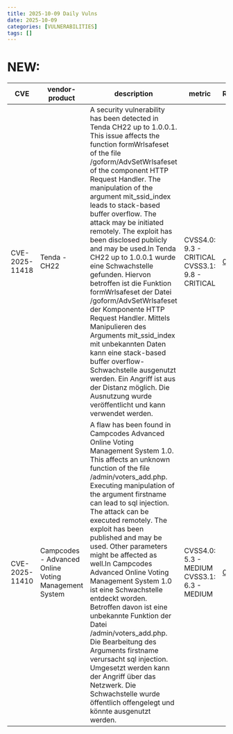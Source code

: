 ```yaml
---
title: 2025-10-09 Daily Vulns
date: 2025-10-09
categories: [VULNERABILITIES]
tags: []
---
```


# NEW:

| CVE            | vendor-product                                       | description                                                                                                                                                                                                                                                                                                                                                                                                                                                                                                                                                                                                                                                                                                                                                                                                                                 | metric                                          | Referenceurl                                                                                                                                                                              | title                                                     | GithubURL                                                                        |                                                                                                                                   |
| -------------- | ---------------------------------------------------- | ------------------------------------------------------------------------------------------------------------------------------------------------------------------------------------------------------------------------------------------------------------------------------------------------------------------------------------------------------------------------------------------------------------------------------------------------------------------------------------------------------------------------------------------------------------------------------------------------------------------------------------------------------------------------------------------------------------------------------------------------------------------------------------------------------------------------------------------- | ----------------------------------------------- | ----------------------------------------------------------------------------------------------------------------------------------------------------------------------------------------- | --------------------------------------------------------- | -------------------------------------------------------------------------------- | --------------------------------------------------------------------------------------------------------------------------------- |
| CVE-2025-11418 | Tenda - CH22                                         | A security vulnerability has been detected in Tenda CH22 up to 1.0.0.1\. This issue affects the function formWrlsafeset of the file /goform/AdvSetWrlsafeset of the component HTTP Request Handler. The manipulation of the argument mit\_ssid\_index leads to stack-based buffer overflow. The attack may be initiated remotely. The exploit has been disclosed publicly and may be used.In Tenda CH22 up to 1.0.0.1 wurde eine Schwachstelle gefunden. Hiervon betroffen ist die Funktion formWrlsafeset der Datei /goform/AdvSetWrlsafeset der Komponente HTTP Request Handler. Mittels Manipulieren des Arguments mit\_ssid\_index mit unbekannten Daten kann eine stack-based buffer overflow-Schwachstelle ausgenutzt werden. Ein Angriff ist aus der Distanz möglich. Die Ausnutzung wurde veröffentlicht und kann verwendet werden. | CVSS4.0: 9.3 - CRITICAL CVSS3.1: 9.8 - CRITICAL | [0](https://vuldb.com/?id.327354) [1](https://vuldb.com/?ctiid.327354) [2](https://vuldb.com/?submit.665615) [3](https://github.com/Sxxxw/cve/issues/2) [4](https://www.tenda.com.cn/)    | Exploitation: pocAutomatable: yesTechnical Impact: total  | Tenda CH22 HTTP Request AdvSetWrlsafeset formWrlsafeset stack-based overflow     | [github](https://github.com/cisagov/vulnrichment/raw/ea439a08555b2db391c5bc9f39faa9f7fcdc5393/2025%2F11xxx%2FCVE-2025-11418.json) |
| CVE-2025-11410 | Campcodes - Advanced Online Voting Management System | A flaw has been found in Campcodes Advanced Online Voting Management System 1.0\. This affects an unknown function of the file /admin/voters\_add.php. Executing manipulation of the argument firstname can lead to sql injection. The attack can be executed remotely. The exploit has been published and may be used. Other parameters might be affected as well.In Campcodes Advanced Online Voting Management System 1.0 ist eine Schwachstelle entdeckt worden. Betroffen davon ist eine unbekannte Funktion der Datei /admin/voters\_add.php. Die Bearbeitung des Arguments firstname verursacht sql injection. Umgesetzt werden kann der Angriff über das Netzwerk. Die Schwachstelle wurde öffentlich offengelegt und könnte ausgenutzt werden.                                                                                     | CVSS4.0: 5.3 - MEDIUM CVSS3.1: 6.3 - MEDIUM     | [0](https://vuldb.com/?id.327347) [1](https://vuldb.com/?ctiid.327347) [2](https://vuldb.com/?submit.665586) [3](https://github.com/hbesljx/vul/issues/3) [4](https://www.campcodes.com/) | Exploitation: pocAutomatable: noTechnical Impact: partial | Campcodes Advanced Online Voting Management System voters\_add.php sql injection | [github](https://github.com/cisagov/vulnrichment/raw/dc0a1cd82ad7e9a8533c7abb6856b9bb2e9e01c3/2025%2F11xxx%2FCVE-2025-11410.json) |